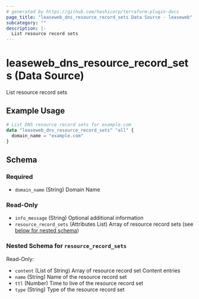 ```yaml
---
# generated by https://github.com/hashicorp/terraform-plugin-docs
page_title: "leaseweb_dns_resource_record_sets Data Source - leaseweb"
subcategory: ""
description: |-
  List resource record sets
---
```


# leaseweb_dns_resource_record_sets (Data Source)

List resource record sets

## Example Usage

```terraform
# List DNS resource record sets for example.com
data "leaseweb_dns_resource_record_sets" "all" {
  domain_name = "example.com"
}
```

<!-- schema generated by tfplugindocs -->
## Schema

### Required

- `domain_name` (String) Domain Name

### Read-Only

- `info_message` (String) Optional additional information
- `resource_record_sets` (Attributes List) Array of resource record sets (see [below for nested schema](#nestedatt--resource_record_sets))

<a id="nestedatt--resource_record_sets"></a>
### Nested Schema for `resource_record_sets`

Read-Only:

- `content` (List of String) Array of resource record set Content entries
- `name` (String) Name of the resource record set
- `ttl` (Number) Time to live of the resource record set
- `type` (String) Type of the resource record set
